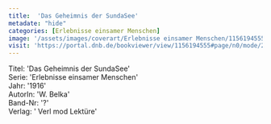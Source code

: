 ```yaml
---
title:  'Das Geheimnis der SundaSee'
metadate: "hide"
categories: [Erlebnisse einsamer Menschen]
image: '/assets/images/coverart/Erlebnisse einsamer Menschen/1156194555_00000010.jpg'
visit: 'https://portal.dnb.de/bookviewer/view/1156194555#page/n0/mode/2up'
---
```

Titel: 'Das Geheimnis der SundaSee' <br>
Serie: 'Erlebnisse einsamer Menschen' <br>
Jahr: '1916' <br>
AutorIn: 'W. Belka' <br>
Band-Nr: '?' <br>
Verlag: ' Verl mod Lektüre'